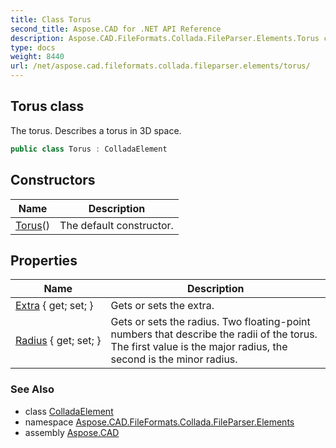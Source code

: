 ```yaml
---
title: Class Torus
second_title: Aspose.CAD for .NET API Reference
description: Aspose.CAD.FileFormats.Collada.FileParser.Elements.Torus class. The torus. Describes a torus in 3D space
type: docs
weight: 8440
url: /net/aspose.cad.fileformats.collada.fileparser.elements/torus/
---
```

## Torus class

The torus. Describes a torus in 3D space.

```csharp
public class Torus : ColladaElement
```

## Constructors

| Name | Description |
| --- | --- |
| [Torus](torus/)() | The default constructor. |

## Properties

| Name | Description |
| --- | --- |
| [Extra](../../aspose.cad.fileformats.collada.fileparser.elements/torus/extra/) { get; set; } | Gets or sets the extra. |
| [Radius](../../aspose.cad.fileformats.collada.fileparser.elements/torus/radius/) { get; set; } | Gets or sets the radius. Two floating-point numbers that describe the radii of the torus. The first value is the major radius, the second is the minor radius. |

### See Also

* class [ColladaElement](../colladaelement/)
* namespace [Aspose.CAD.FileFormats.Collada.FileParser.Elements](../../aspose.cad.fileformats.collada.fileparser.elements/)
* assembly [Aspose.CAD](../../)


